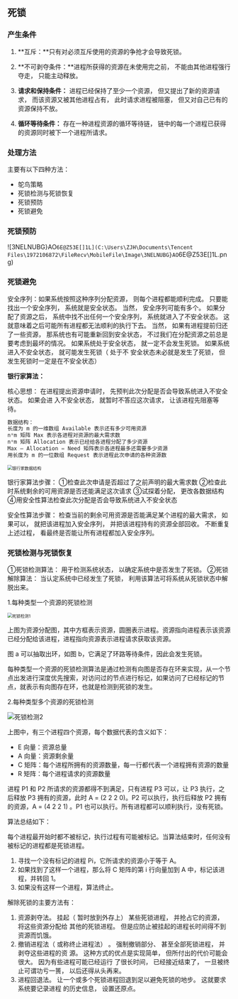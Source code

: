 ## 死锁

### 产生条件

1. **互斥：**只有对必须互斥使用的资源的争抢才会导致死锁。

2. **不可剥夺条件：**进程所获得的资源在未使用完之前， 不能由其他进程强行夺走， 只能主动释放。

3. **请求和保持条件：** 进程已经保持了至少一个资源， 但又提出了新的资源请求， 而该资源又被其他进程占有， 此时请求进程被阻塞， 但又对自己已有的资源保持不放。

4. **循环等待条件：** 存在一种进程资源的循环等待链， 链中的每一个进程已获得的资源同时被下一个进程所请求。

### 处理方法

主要有以下四种方法：

- 鸵鸟策略
- 死锁检测与死锁恢复
- 死锁预防
- 死锁避免

### 死锁预防

![3NELNUBG}AO`6E@Z53E[]1L](C:\Users\ZJH\Documents\Tencent Files\1972106872\FileRecv\MobileFile\Image\3NELNUBG}AO`6E@Z53E[]1L.png)

### 死锁避免

安全序列：如果系统按照这种序列分配资源， 则每个进程都能顺利完成。 只要能找出一个安全序列， 系统就是安全状态。 当然， 安全序列可能有多个。
如果分配了资源之后， 系统中找不出任何一个安全序列， 系统就进入了不安全状态。 这就意味着之后可能所有进程都无法顺利的执行下去。 当然， 如果有进程提前归还了一些资源， 那系统也有可能重新回到安全状态， 不过我们在分配资源之前总是要考虑到最坏的情况。
如果系统处于安全状态， 就一定不会发生死锁。 如果系统进入不安全状态， 就可能发生死锁（ 处于不
安全状态未必就是发生了死锁， 但发生死锁时一定是在不安全状态）

**银行家算法：**

核心思想： 在进程提出资源申请时， 先预判此次分配是否会导致系统进入不安全状态。 如果会进
入不安全状态， 就暂时不答应这次请求， 让该进程先阻塞等待。

```c++
数据结构：
长度为 m 的一维数组 Available 表示还有多少可用资源
n*m 矩阵 Max 表示各进程对资源的最大需求数
n*m 矩阵 Allocation 表示已经给各进程分配了多少资源
Max – Allocation = Need 矩阵表示各进程最多还需要多少资源
用长度为 m 的一位数组 Request 表示进程此次申请的各种资源数
```

<img src="C:\Users\ZJH\Desktop\课件\操作系统总结\pic\银行家数据结构.png" alt="银行家数据结构" style="zoom:67%;" />

银行家算法步骤：
①检查此次申请是否超过了之前声明的最大需求数
②检查此时系统剩余的可用资源是否还能满足这次请求
③试探着分配， 更改各数据结构
④用安全性算法检查此次分配是否会导致系统进入不安全状态

安全性算法步骤：
检查当前的剩余可用资源是否能满足某个进程的最大需求， 如果可以， 就把该进程加入安全序列，
并把该进程持有的资源全部回收。
不断重复上述过程， 看最终是否能让所有进程都加入安全序列。

### 死锁检测与死锁恢复

①死锁检测算法： 用于检测系统状态， 以确定系统中是否发生了死锁。
②死锁解除算法： 当认定系统中已经发生了死锁， 利用该算法可将系统从死锁状态中解脱出来。

1.每种类型一个资源的死锁检测

<img src="C:\Users\ZJH\Desktop\课件\操作系统总结\pic\死锁检测1.png" alt="死锁检测1" style="zoom:67%;" />

上图为资源分配图，其中方框表示资源，圆圈表示进程。资源指向进程表示该资源已经分配给该进程，进程指向资源表示进程请求获取该资源。

图 a 可以抽取出环，如图 b，它满足了环路等待条件，因此会发生死锁。

每种类型一个资源的死锁检测算法是通过检测有向图是否存在环来实现，从一个节点出发进行深度优先搜索，对访问过的节点进行标记，如果访问了已经标记的节点，就表示有向图存在环，也就是检测到死锁的发生。

2.每种类型多个资源的死锁检测

![死锁检测2](C:\Users\ZJH\Desktop\课件\操作系统总结\pic\死锁检测2.png)

上图中，有三个进程四个资源，每个数据代表的含义如下：

- E 向量：资源总量
- A 向量：资源剩余量
- C 矩阵：每个进程所拥有的资源数量，每一行都代表一个进程拥有资源的数量
- R 矩阵：每个进程请求的资源数量

进程 P1 和 P2 所请求的资源都得不到满足，只有进程 P3 可以，让 P3 执行，之后释放 P3 拥有的资源，此时 A = (2 2 2 0)。P2 可以执行，执行后释放 P2 拥有的资源，A = (4 2 2 1) 。P1 也可以执行。所有进程都可以顺利执行，没有死锁。

算法总结如下：

每个进程最开始时都不被标记，执行过程有可能被标记。当算法结束时，任何没有被标记的进程都是死锁进程。

1. 寻找一个没有标记的进程 Pi，它所请求的资源小于等于 A。
2. 如果找到了这样一个进程，那么将 C 矩阵的第 i 行向量加到 A 中，标记该进程，并转回 1。
3. 如果没有这样一个进程，算法终止。

解除死锁的主要方法有：

1. 资源剥夺法。 挂起（ 暂时放到外存上） 某些死锁进程， 并抢占它的资源， 将这些资源分配给
   其他的死锁进程。 但是应防止被挂起的进程长时间得不到资源而饥饿。
2. 撤销进程法（ 或称终止进程法） 。 强制撤销部分、 甚至全部死锁进程， 并剥夺这些进程的资
   源。 这种方式的优点是实现简单， 但所付出的代价可能会很大。 因为有些进程可能已经运行
   了很长时间， 已经接近结束了， 一旦被终止可谓功亏一篑， 以后还得从头再来。
3.  进程回退法。 让一个或多个死锁进程回退到足以避免死锁的地步。 这就要求系统要记录进程
   的历史信息， 设置还原点。
